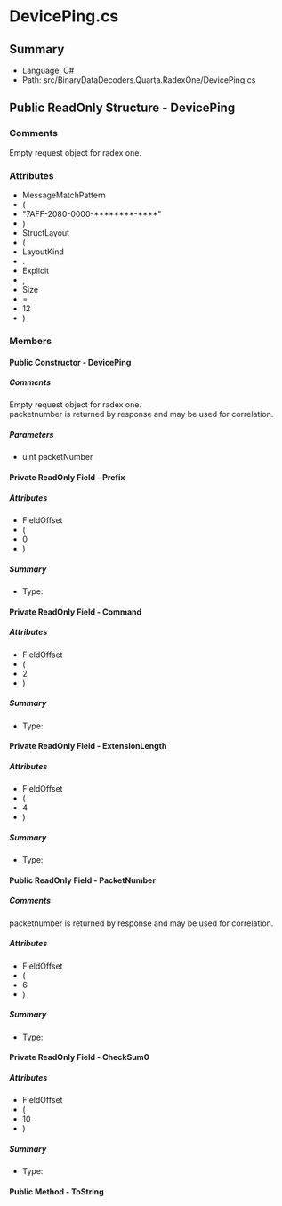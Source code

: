 ﻿# DevicePing.cs

## Summary

* Language: C#
* Path: src/BinaryDataDecoders.Quarta.RadexOne/DevicePing.cs

## Public ReadOnly Structure - DevicePing

### Comments

 <summary>
 Empty request object for radex one.
 </summary>

### Attributes

 - MessageMatchPattern
 - (
 - "7AFF-2080-0000-********-****"
 - )
 - StructLayout
 - (
 - LayoutKind
 - .
 - Explicit
 - ,
 - Size
 - =
 - 12
 - )

### Members

#### Public Constructor - DevicePing

##### Comments

 <summary>
 Empty request object for radex one.
 </summary>
 <paramname="packetNumber">packetnumber is returned by response and may be used for correlation.</param>

#####  Parameters

 - uint packetNumber 

#### Private ReadOnly Field - Prefix

##### Attributes

 - FieldOffset
 - (
 - 0
 - )

##### Summary

 * Type: 

#### Private ReadOnly Field - Command

##### Attributes

 - FieldOffset
 - (
 - 2
 - )

##### Summary

 * Type: 

#### Private ReadOnly Field - ExtensionLength

##### Attributes

 - FieldOffset
 - (
 - 4
 - )

##### Summary

 * Type: 

#### Public ReadOnly Field - PacketNumber

##### Comments

 <summary>
 packetnumber is returned by response and may be used for correlation.
 </summary>

##### Attributes

 - FieldOffset
 - (
 - 6
 - )

##### Summary

 * Type: 

#### Private ReadOnly Field - CheckSum0

##### Attributes

 - FieldOffset
 - (
 - 10
 - )

##### Summary

 * Type: 

#### Public Method - ToString


